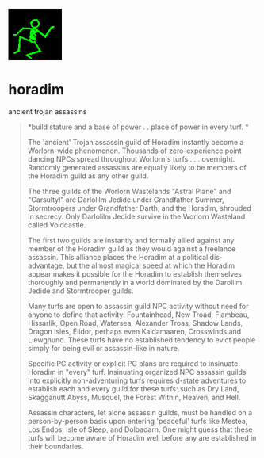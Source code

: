 ![dancer](assets/dancer.gif)

# horadim

ancient trojan assassins
>
>  *build stature and a base of power . . place of power in every turf. *
>
>  The 'ancient' Trojan assassin guild of Horadim instantly become a Worlorn-wide phenomenon. Thousands of zero-experience point dancing NPCs spread throughout Worlorn's turfs . . . overnight. Randomly generated assassins are equally likely to be members of the Horadim guild as any other guild. 
>
>  The three guilds of the Worlorn Wastelands "Astral Plane" and "Carsultyl" are Darlolilm Jedide under Grandfather Summer, Stormtroopers under Grandfather Darth, and the Horadim, shrouded in secrecy. Only Darlolilm Jedide survive in the Worlorn Wasteland called Voidcastle. 
>
>  The first two guilds are instantly and formally allied against any member of the Horadim guild as they would against a freelance assassin. This alliance places the Horadim at a political dis-advantage, but the almost magical speed at which the Horadim appear makes it possible for the Horadim to establish themselves thoroughly and permanently in a world dominated by the Darolilm Jedide and Stormtrooper guilds.
>
>  Many turfs are open to assassin guild NPC activity without need for anyone to define that activity: Fountainhead, New Troad, Flambeau, Hissarlik, Open Road, Watersea, Alexander Troas, Shadow Lands, Dragon Isles, Elidor, perhaps even Kaldamaaren, Crosswinds and Llewghund. These turfs have no established tendency to evict people simply for being evil or assassin-like in nature. 
>
>  Specific PC activity or explicit PC plans are required to insinuate Horadim in "every" turf. Insinuating organized NPC assassin guilds into explicitly non-adventuring turfs requires d-state adventures to establish each and every guild for these turfs: such as Dry Land, Skagganutt Abyss, Musquel, the Forest Within, Heaven, and Hell. 
>
>  Assassin characters, let alone assassin guilds, must be handled on a person-by-person basis upon entering 'peaceful' turfs like Mestea, Los Endos, Isle of Sleep, and Dolbadarn. One might guess that these turfs will become aware of Horadim well before any are established in their boundaries. 

 